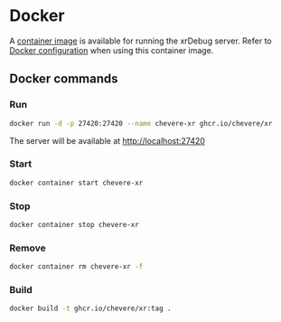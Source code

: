 # Docker

A [container image](https://github.com/chevere/xr/pkgs/container/xr) is available for running the xrDebug server. Refer to [Docker configuration](../configuration/docker-configuration.md) when using this container image.

## Docker commands

### Run

```sh
docker run -d -p 27420:27420 --name chevere-xr ghcr.io/chevere/xr
```

The server will be available at [http://localhost:27420](http://localhost:27420)

### Start

```sh
docker container start chevere-xr
```

### Stop

```sh
docker container stop chevere-xr
```

### Remove

```sh
docker container rm chevere-xr -f
```

### Build

```sh
docker build -t ghcr.io/chevere/xr:tag .
```

